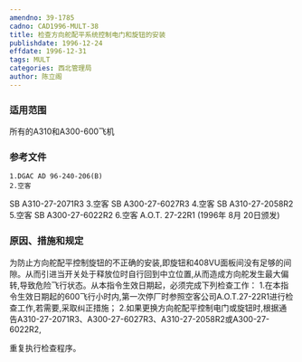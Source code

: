 ```yaml
---
amendno: 39-1785
cadno: CAD1996-MULT-38
title: 检查方向舵配平系统控制电门和旋钮的安装
publishdate: 1996-12-24
effdate: 1996-12-31
tags: MULT
categories: 西北管理局
author: 陈立阁
---
```


### 适用范围 
所有的A310和A300-600飞机

<!--more-->
### 参考文件
    1.DGAC AD 96-240-206(B) 
    2.空客
 SB A310-27-2071R3 
    3.空客
 SB A300-27-6027R3 
    4.空客
 SB A310-27-2058R2 
    5.空客
 SB A300-27-6022R2 
    6.空客 
A.O.T. 27-22R1 (1996年 8月 20日颁发) 

### 原因、措施和规定 
为防止方向舵配平控制旋钮的不正确的安装,即旋钮和408VU面板间没有足够的间隙。从而引进当开关处于释放位时自行回到中立位置,从而造成方向舵发生最大偏转,导致危险飞行状态。从本指令生效日期起，必须完成下列检查工作： 
    1.在本指令生效日期起的600飞行小时内,第一次停厂时参照空客公司A.O.T.27-22R1进行检查工作,若需要,采取纠正措施； 
    2.如果更换方向舵配平控制电门或旋钮时,根据通告A310-27-2071R3、A300-27-6027R3、A310-27-2058R2或A300-27-6022R2,

       
重复执行检查程序。
